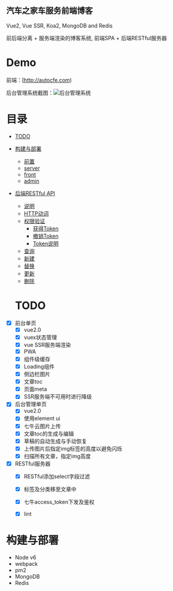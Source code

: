 ## 汽车之家车服务前端博客

Vue2, Vue SSR, Koa2, MongoDB and Redis

前后端分离 + 服务端渲染的博客系统, 前端SPA + 后端RESTful服务器

# Demo 
前端：[http://autocfe.com)

后台管理系统截图：![后台管理系统](https://autocfe.cn/dist/admin.png)

目录
=================

* [TODO](#todo)
* [构建与部署](#构建与部署)
  * [前置](#前置)
  * [server](#server)
  * [front](#front)
  * [admin](#admin)
* [后端RESTful API](#后端restful-api)
  * [说明](#说明)
  * [HTTP动词](#http动词)
  * [权限验证](#权限验证)
      * [获得Token](#获得token)
      * [撤销Token](#撤销token)
      * [Token说明](#token说明)
  * [查询](#查询)
  * [新建](#新建)
  * [替换](#替换)
  * [更新](#更新)
  * [删除](#删除)  

  
  # TODO
- [x] 前台单页
  - [x] vue2.0
  - [x] vuex状态管理
  - [x] vue SSR服务端渲染
  - [x] PWA 
  - [x] 组件级缓存
  - [x] Loading组件
  - [x] 侧边栏图片
  - [x] 文章toc
  - [x] 页面meta
  - [x] SSR服务端不可用时进行降级
- [x] 后台管理单页
  - [x] vue2.0
  - [x] 使用element ui
  - [x] 七牛云图片上传
  - [x] 文章toc的生成与编辑
  - [x] 草稿的自动生成与手动恢复
  - [x] 上传图片后指定img标签的高度以避免闪烁
  - [x] 扫描所有文章，指定img高度
- [x] RESTful服务器
  - [x] RESTful添加select字段过滤
  - [x] 标签及分类移至文章中 
  - [x] 七牛access_token下发及鉴权
  - [x] lint

  
# 构建与部署

- Node v6
- webpack
- pm2
- MongoDB
- Redis








 

